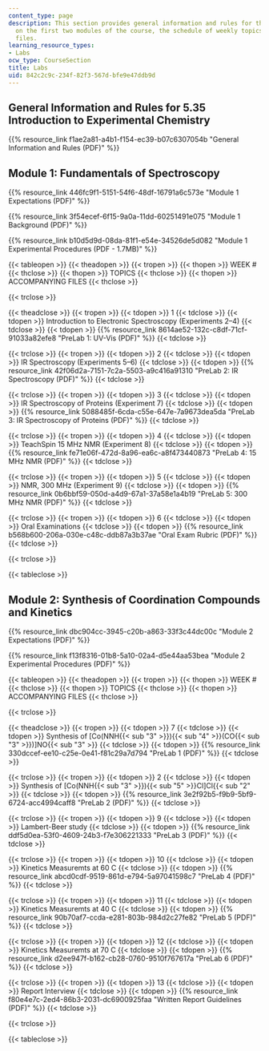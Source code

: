 ```yaml
---
content_type: page
description: This section provides general information and rules for the course, details
  on the first two modules of the course, the schedule of weekly topics, and accompanying
  files.
learning_resource_types:
- Labs
ocw_type: CourseSection
title: Labs
uid: 842c2c9c-234f-82f3-567d-bfe9e47ddb9d
---
```


General Information and Rules for 5.35 Introduction to Experimental Chemistry
-----------------------------------------------------------------------------

{{% resource_link f1ae2a81-a4b1-f154-ec39-b07c6307054b "General Information and Rules (PDF)" %}}

Module 1: Fundamentals of Spectroscopy
--------------------------------------

{{% resource_link 446fc9f1-5151-54f6-48df-16791a6c573e "Module 1 Expectations (PDF)" %}}

{{% resource_link 3f54ecef-6f15-9a0a-11dd-60251491e075 "Module 1 Background (PDF)" %}}

{{% resource_link b10d5d9d-08da-81f1-e54e-34526de5d082 "Module 1 Experimental Procedures (PDF - 1.7MB)" %}}

{{< tableopen >}}
{{< theadopen >}}
{{< tropen >}}
{{< thopen >}}
WEEK #
{{< thclose >}}
{{< thopen >}}
TOPICS
{{< thclose >}}
{{< thopen >}}
ACCOMPANYING FILES
{{< thclose >}}

{{< trclose >}}

{{< theadclose >}}
{{< tropen >}}
{{< tdopen >}}
1
{{< tdclose >}}
{{< tdopen >}}
Introduction to Electronic Spectroscopy (Experiments 2–4)
{{< tdclose >}}
{{< tdopen >}}
{{% resource_link 8614ae52-132c-c8df-71cf-91033a82efe8 "PreLab 1: UV-Vis (PDF)" %}}
{{< tdclose >}}

{{< trclose >}}
{{< tropen >}}
{{< tdopen >}}
2
{{< tdclose >}}
{{< tdopen >}}
IR Spectroscopy (Experiments 5–6)
{{< tdclose >}}
{{< tdopen >}}
{{% resource_link 42f06d2a-7151-7c2a-5503-a9c416a91310 "PreLab 2: IR Spectroscopy (PDF)" %}}
{{< tdclose >}}

{{< trclose >}}
{{< tropen >}}
{{< tdopen >}}
3
{{< tdclose >}}
{{< tdopen >}}
IR Spectroscopy of Proteins (Experiment 7)
{{< tdclose >}}
{{< tdopen >}}
{{% resource_link 5088485f-6cda-c55e-647e-7a9673dea5da "PreLab 3: IR Spectroscopy of Proteins (PDF)" %}}
{{< tdclose >}}

{{< trclose >}}
{{< tropen >}}
{{< tdopen >}}
4
{{< tdclose >}}
{{< tdopen >}}
TeachSpin 15 MHz NMR (Experiment 8)
{{< tdclose >}}
{{< tdopen >}}
{{% resource_link fe71e06f-472d-8a96-ea6c-a8f473440873 "PreLab 4: 15 MHz NMR (PDF)" %}}
{{< tdclose >}}

{{< trclose >}}
{{< tropen >}}
{{< tdopen >}}
5
{{< tdclose >}}
{{< tdopen >}}
NMR, 300 MHz (Experiment 9)
{{< tdclose >}}
{{< tdopen >}}
{{% resource_link 0b6bbf59-050d-a4d9-67a1-37a58e1a4b19 "PreLab 5: 300 MHz NMR (PDF)" %}}
{{< tdclose >}}

{{< trclose >}}
{{< tropen >}}
{{< tdopen >}}
6
{{< tdclose >}}
{{< tdopen >}}
Oral Examinations
{{< tdclose >}}
{{< tdopen >}}
{{% resource_link b568b600-206a-030e-c48c-ddb87a3b37ae "Oral Exam Rubric (PDF)" %}}
{{< tdclose >}}

{{< trclose >}}

{{< tableclose >}}

Module 2: Synthesis of Coordination Compounds and Kinetics
----------------------------------------------------------

{{% resource_link dbc904cc-3945-c20b-a863-33f3c44dc00c "Module 2 Expectations (PDF)" %}}

{{% resource_link f13f8316-01b8-5a10-02a4-d5e44aa53bea "Module 2 Experimental Procedures (PDF)" %}}

{{< tableopen >}}
{{< theadopen >}}
{{< tropen >}}
{{< thopen >}}
WEEK #
{{< thclose >}}
{{< thopen >}}
TOPICS
{{< thclose >}}
{{< thopen >}}
ACCOMPANYING FILES
{{< thclose >}}

{{< trclose >}}

{{< theadclose >}}
{{< tropen >}}
{{< tdopen >}}
7
{{< tdclose >}}
{{< tdopen >}}
Synthesis of \[Co(NNH{{< sub "3" >}}){{< sub "4" >}}(CO{{< sub "3" >}})\]NO{{< sub "3" >}}
{{< tdclose >}}
{{< tdopen >}}
{{% resource_link 330dccef-ee10-c25e-0e41-f81c29a7d794 "PreLab 1 (PDF)" %}}
{{< tdclose >}}

{{< trclose >}}
{{< tropen >}}
{{< tdopen >}}
2
{{< tdclose >}}
{{< tdopen >}}
Synthesis of \[Co(NNH{{< sub "3" >}}){{< sub "5" >}}Cl\]Cl{{< sub "2" >}}
{{< tdclose >}}
{{< tdopen >}}
{{% resource_link 3e2f92b5-f9b9-5bf9-6724-acc4994caff8 "PreLab 2 (PDF)" %}}
{{< tdclose >}}

{{< trclose >}}
{{< tropen >}}
{{< tdopen >}}
9
{{< tdclose >}}
{{< tdopen >}}
Lambert-Beer study
{{< tdclose >}}
{{< tdopen >}}
{{% resource_link ddf5d0ea-53f0-4609-24b3-f7e306221333 "PreLab 3 (PDF)" %}}
{{< tdclose >}}

{{< trclose >}}
{{< tropen >}}
{{< tdopen >}}
10
{{< tdclose >}}
{{< tdopen >}}
Kinetics Measuremts at 60 C
{{< tdclose >}}
{{< tdopen >}}
{{% resource_link abcd0cdf-9519-861d-e794-5a97041598c7 "PreLab 4 (PDF)" %}}
{{< tdclose >}}

{{< trclose >}}
{{< tropen >}}
{{< tdopen >}}
11
{{< tdclose >}}
{{< tdopen >}}
Kinetics Measuremts at 40 C
{{< tdclose >}}
{{< tdopen >}}
{{% resource_link 90b70af7-ccda-e281-803b-984d2c27fe82 "PreLab 5 (PDF)" %}}
{{< tdclose >}}

{{< trclose >}}
{{< tropen >}}
{{< tdopen >}}
12
{{< tdclose >}}
{{< tdopen >}}
Kinetics Measuremts at 70 C
{{< tdclose >}}
{{< tdopen >}}
{{% resource_link d2ee947f-b162-cb28-0760-9510f767617a "PreLab 6 (PDF)" %}}
{{< tdclose >}}

{{< trclose >}}
{{< tropen >}}
{{< tdopen >}}
13
{{< tdclose >}}
{{< tdopen >}}
Report Interview
{{< tdclose >}}
{{< tdopen >}}
{{% resource_link f80e4e7c-2ed4-86b3-2031-dc6900925faa "Written Report Guidelines (PDF)" %}}
{{< tdclose >}}

{{< trclose >}}

{{< tableclose >}}